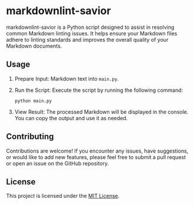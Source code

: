 # markdownlint-savior

markdownlint-savior is a Python script designed to assist in resolving common Markdown linting issues. It helps ensure your Markdown files adhere to linting standards and improves the overall quality of your Markdown documents.

## Usage

1. Prepare Input: Markdown text into `main.py`.

2. Run the Script: Execute the script by running the following command:

   ```shell
   python main.py
   ```

3. View Result: The processed Markdown will be displayed in the console. You can copy the output and use it as needed.

## Contributing

Contributions are welcome! If you encounter any issues, have suggestions, or would like to add new features, please feel free to submit a pull request or open an issue on the GitHub repository.

## License

This project is licensed under the [MIT License](LICENSE).
